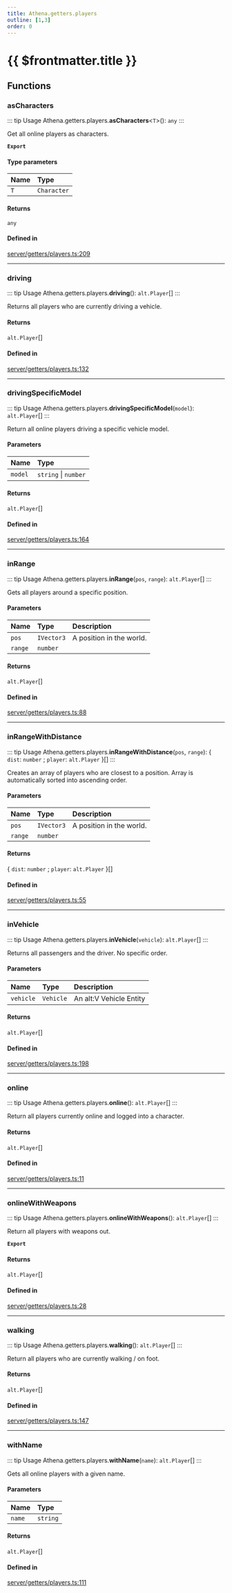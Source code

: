 ```yaml
---
title: Athena.getters.players
outline: [1,3]
order: 0
---
```


# {{ $frontmatter.title }}


## Functions

### asCharacters

::: tip Usage
Athena.getters.players.**asCharacters**<`T`\>(): `any`
:::

Get all online players as characters.

**`Export`**

#### Type parameters

| Name | Type |
| :------ | :------ |
| `T` | `Character` |

#### Returns

`any`

#### Defined in

[server/getters/players.ts:209](https://github.com/Stuyk/altv-athena/blob/d9b1cbb/src/core/server/getters/players.ts#L209)

___

### driving

::: tip Usage
Athena.getters.players.**driving**(): `alt.Player`[]
:::

Returns all players who are currently driving a vehicle.

#### Returns

`alt.Player`[]

#### Defined in

[server/getters/players.ts:132](https://github.com/Stuyk/altv-athena/blob/d9b1cbb/src/core/server/getters/players.ts#L132)

___

### drivingSpecificModel

::: tip Usage
Athena.getters.players.**drivingSpecificModel**(`model`): `alt.Player`[]
:::

Return all online players driving a specific vehicle model.

#### Parameters

| Name | Type |
| :------ | :------ |
| `model` | `string` \| `number` |

#### Returns

`alt.Player`[]

#### Defined in

[server/getters/players.ts:164](https://github.com/Stuyk/altv-athena/blob/d9b1cbb/src/core/server/getters/players.ts#L164)

___

### inRange

::: tip Usage
Athena.getters.players.**inRange**(`pos`, `range`): `alt.Player`[]
:::

Gets all players around a specific position.

#### Parameters

| Name | Type | Description |
| :------ | :------ | :------ |
| `pos` | `IVector3` | A position in the world. |
| `range` | `number` |  |

#### Returns

`alt.Player`[]

#### Defined in

[server/getters/players.ts:88](https://github.com/Stuyk/altv-athena/blob/d9b1cbb/src/core/server/getters/players.ts#L88)

___

### inRangeWithDistance

::: tip Usage
Athena.getters.players.**inRangeWithDistance**(`pos`, `range`): { `dist`: `number` ; `player`: `alt.Player`  }[]
:::

Creates an array of players who are closest to a position.
Array is automatically sorted into ascending order.

#### Parameters

| Name | Type | Description |
| :------ | :------ | :------ |
| `pos` | `IVector3` | A position in the world. |
| `range` | `number` |  |

#### Returns

{ `dist`: `number` ; `player`: `alt.Player`  }[]

#### Defined in

[server/getters/players.ts:55](https://github.com/Stuyk/altv-athena/blob/d9b1cbb/src/core/server/getters/players.ts#L55)

___

### inVehicle

::: tip Usage
Athena.getters.players.**inVehicle**(`vehicle`): `alt.Player`[]
:::

Returns all passengers and the driver.
No specific order.

#### Parameters

| Name | Type | Description |
| :------ | :------ | :------ |
| `vehicle` | `Vehicle` | An alt:V Vehicle Entity |

#### Returns

`alt.Player`[]

#### Defined in

[server/getters/players.ts:198](https://github.com/Stuyk/altv-athena/blob/d9b1cbb/src/core/server/getters/players.ts#L198)

___

### online

::: tip Usage
Athena.getters.players.**online**(): `alt.Player`[]
:::

Return all players currently online and logged into a character.

#### Returns

`alt.Player`[]

#### Defined in

[server/getters/players.ts:11](https://github.com/Stuyk/altv-athena/blob/d9b1cbb/src/core/server/getters/players.ts#L11)

___

### onlineWithWeapons

::: tip Usage
Athena.getters.players.**onlineWithWeapons**(): `alt.Player`[]
:::

Return all players with weapons out.

**`Export`**

#### Returns

`alt.Player`[]

#### Defined in

[server/getters/players.ts:28](https://github.com/Stuyk/altv-athena/blob/d9b1cbb/src/core/server/getters/players.ts#L28)

___

### walking

::: tip Usage
Athena.getters.players.**walking**(): `alt.Player`[]
:::

Return all players who are currently walking / on foot.

#### Returns

`alt.Player`[]

#### Defined in

[server/getters/players.ts:147](https://github.com/Stuyk/altv-athena/blob/d9b1cbb/src/core/server/getters/players.ts#L147)

___

### withName

::: tip Usage
Athena.getters.players.**withName**(`name`): `alt.Player`[]
:::

Gets all online players with a given name.

#### Parameters

| Name | Type |
| :------ | :------ |
| `name` | `string` |

#### Returns

`alt.Player`[]

#### Defined in

[server/getters/players.ts:111](https://github.com/Stuyk/altv-athena/blob/d9b1cbb/src/core/server/getters/players.ts#L111)
